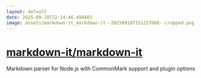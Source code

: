 ```yaml
---
layout: default
date: 2025-09-18T22:14:46.494483
image: assets/markdown-it_markdown-it--20250918T151227008--cropped.png
---
```


# [markdown-it/markdown-it](https://github.com/markdown-it/markdown-it)

Markdown parser for Node.js with CommonMark support and plugin options
